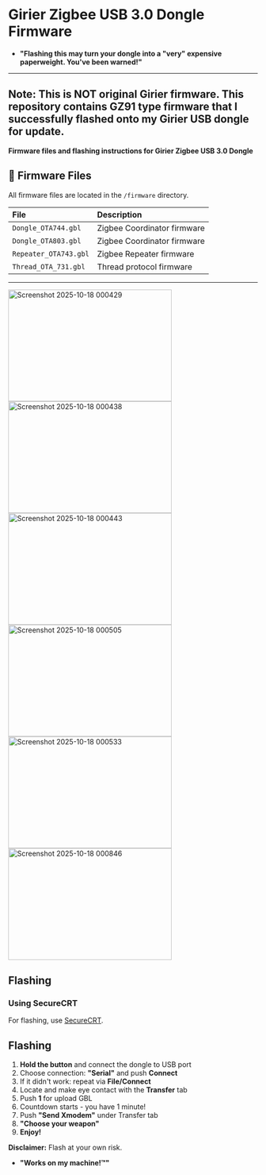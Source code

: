 # Girier Zigbee USB 3.0 Dongle Firmware

- **"Flashing this may turn your dongle into a "very" expensive paperweight. You've been warned!"**


---
**Note:** This is **NOT original Girier firmware**. This repository contains **GZ91** type firmware that I successfully flashed onto my Girier USB dongle for update.
---


**Firmware files and flashing instructions for Girier Zigbee USB 3.0 Dongle**

## 📁 Firmware Files

All firmware files are located in the `/firmware` directory.

| File | Description |
| :--- | :--- |
| `Dongle_OTA744.gbl` | Zigbee Coordinator firmware |
| `Dongle_OTA803.gbl` | Zigbee Coordinator firmware |
| `Repeater_OTA743.gbl` | Zigbee Repeater firmware |
| `Thread_OTA_731.gbl` | Thread protocol firmware |

---
<img width="330" height="225" alt="Screenshot 2025-10-18 000429" src="https://github.com/user-attachments/assets/80499487-eee6-47af-9fa6-6323ec544690" />
<img width="330" height="225" alt="Screenshot 2025-10-18 000438" src="https://github.com/user-attachments/assets/c86578a8-92b7-4425-a8ee-8dbd6a491a8e" />
<img width="330" height="225" alt="Screenshot 2025-10-18 000443" src="https://github.com/user-attachments/assets/b185550a-c503-487a-9701-c4afdb61c124" />
<img width="330" height="225" alt="Screenshot 2025-10-18 000505" src="https://github.com/user-attachments/assets/cdcd07a5-4730-4497-ab35-3707f3de1b1d" />
<img width="330" height="225" alt="Screenshot 2025-10-18 000533" src="https://github.com/user-attachments/assets/b3afabdf-6fde-464b-83f2-c02985ee2f41" />
<img width="330" height="225" alt="Screenshot 2025-10-18 000846" src="https://github.com/user-attachments/assets/490bfd2e-da6b-4c32-bb4d-4df2de4f857c" />

## Flashing

### Using SecureCRT

For flashing, use [SecureCRT](https://www.vandyke.com/products/securecrt/).

## Flashing

1. **Hold the button** and connect the dongle to USB port
2. Choose connection: **"Serial"** and push **Connect**
3. If it didn't work: repeat via **File/Connect**
4. Locate and make eye contact with the **Transfer** tab
5. Push **1** for upload GBL
6. Countdown starts - you have 1 minute!
7. Push **"Send Xmodem"** under Transfer tab
8. **"Choose your weapon"**
9. **Enjoy!**

**Disclaimer:** Flash at your own risk.
- **"Works on my machine!™"**
